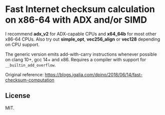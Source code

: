 Fast Internet checksum calculation on x86-64 with ADX and/or SIMD
=================================================================

I recommend **adx_v2** for ADX-capable CPUs and **x64_64b** for most other
x86-64 CPUs. Also try out **simple_opt**, **vec256_align** or **vec128**
depending on CPU support.

The generic version emits add-with-carry instructions whenever possible
on clang 10+, gcc 14+ and x86.
Requires a compiler with support for `__builtin_add_overflow`.

Original reference:
https://blogs.igalia.com/dpino/2018/06/14/fast-checksum-computation

License
-------

MIT.
